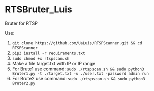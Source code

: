 # RTSBruter_Luis
Bruter for RTSP

Use:

1. ```git clone https://github.com/UaLuis/RTSPScanner.git && cd RTSPScanner```
2. ```pip3 install -r requirements.txt```
3. ```sudo chmod +x rtspscan.sh```
4. Make a file target.txt with IP or IP range
5. For Brute1 use command: ```sudo ./rtspscan.sh && sudo python3 Bruter1.py -t ./target.txt -u ./user.txt -password admin run```
6. For Brute2 use command: ```sudo ./rtspscan.sh && sudo python3 Bruter2.py```
